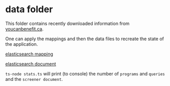 # data folder

This folder contains recently downloaded information from
[youcanbenefit.ca](http://www.youcanbenefit.ca).

One can apply the mappings and then the data files to recreate the state
of the application.

[elasticsearch mapping](https://www.elastic.co/guide/en/elasticsearch/reference/5.4/mapping.html)

[elasticsearch document](https://www.elastic.co/guide/en/elasticsearch/reference/5.4/gs-basic-concepts.html#_document)

`ts-node stats.ts` will print (to console) the number of `programs` and `queries`
and the `screener document`.